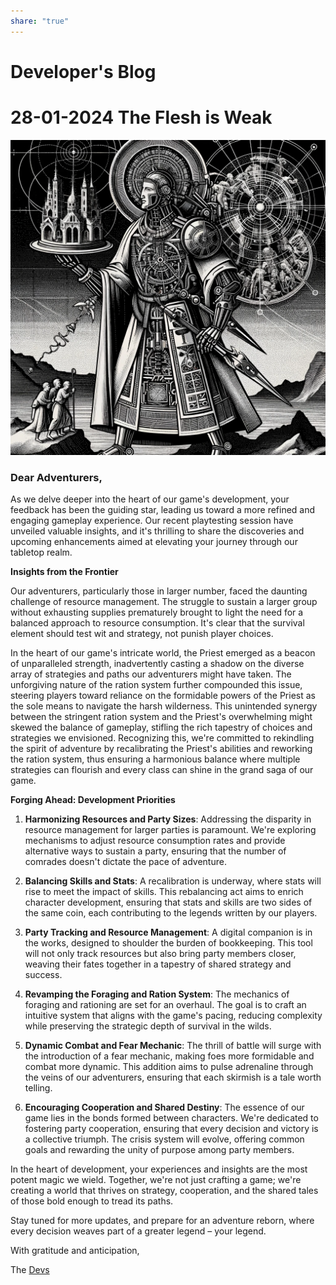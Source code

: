 ```yaml
---  
share: "true"  
---  
```

  
  
# Developer's Blog  
  
# 28-01-2024 The Flesh is Weak  
  
![Pasted image 20240128143957](./Pasted%20image%2020240128143957.png)  
  
  
### Dear Adventurers,  
  
As we delve deeper into the heart of our game's development, your feedback has been the guiding star, leading us toward a more refined and engaging gameplay experience. Our recent playtesting session have unveiled valuable insights, and it's thrilling to share the discoveries and upcoming enhancements aimed at elevating your journey through our tabletop realm.  
  
**Insights from the Frontier**  
  
Our adventurers, particularly those in larger number, faced the daunting challenge of resource management. The struggle to sustain a larger group without exhausting supplies prematurely brought to light the need for a balanced approach to resource consumption. It's clear that the survival element should test wit and strategy, not punish player choices.  
  
In the heart of our game's intricate world, the Priest emerged as a beacon of unparalleled strength, inadvertently casting a shadow on the diverse array of strategies and paths our adventurers might have taken. The unforgiving nature of the ration system further compounded this issue, steering players toward reliance on the formidable powers of the Priest as the sole means to navigate the harsh wilderness. This unintended synergy between the stringent ration system and the Priest's overwhelming might skewed the balance of gameplay, stifling the rich tapestry of choices and strategies we envisioned. Recognizing this, we're committed to rekindling the spirit of adventure by recalibrating the Priest's abilities and reworking the ration system, thus ensuring a harmonious balance where multiple strategies can flourish and every class can shine in the grand saga of our game.  
  
**Forging Ahead: Development Priorities**  
  
1. **Harmonizing Resources and Party Sizes**: Addressing the disparity in resource management for larger parties is paramount. We're exploring mechanisms to adjust resource consumption rates and provide alternative ways to sustain a party, ensuring that the number of comrades doesn't dictate the pace of adventure.  
  
2. **Balancing Skills and Stats**: A recalibration is underway, where stats will rise to meet the impact of skills. This rebalancing act aims to enrich character development, ensuring that stats and skills are two sides of the same coin, each contributing to the legends written by our players.  
  
3. **Party Tracking and Resource Management**: A digital companion is in the works, designed to shoulder the burden of bookkeeping. This tool will not only track resources but also bring party members closer, weaving their fates together in a tapestry of shared strategy and success.  
  
4. **Revamping the Foraging and Ration System**: The mechanics of foraging and rationing are set for an overhaul. The goal is to craft an intuitive system that aligns with the game's pacing, reducing complexity while preserving the strategic depth of survival in the wilds.  
  
5. **Dynamic Combat and Fear Mechanic**: The thrill of battle will surge with the introduction of a fear mechanic, making foes more formidable and combat more dynamic. This addition aims to pulse adrenaline through the veins of our adventurers, ensuring that each skirmish is a tale worth telling.  
  
6. **Encouraging Cooperation and Shared Destiny**: The essence of our game lies in the bonds formed between characters. We're dedicated to fostering party cooperation, ensuring that every decision and victory is a collective triumph. The crisis system will evolve, offering common goals and rewarding the unity of purpose among party members.  
  
In the heart of development, your experiences and insights are the most potent magic we wield. Together, we're not just crafting a game; we're creating a world that thrives on strategy, cooperation, and the shared tales of those bold enough to tread its paths.  
  
Stay tuned for more updates, and prepare for an adventure reborn, where every decision weaves part of a greater legend – your legend.  
  
With gratitude and anticipation,  
  
The [Devs](./Devs.html)  
  
